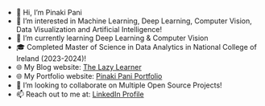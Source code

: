 - 👋 Hi, I’m Pinaki Pani
- 👀 I’m interested in Machine Learning, Deep Learning, Computer Vision, Data Visualization and Artificial Intelligence! 
- 🌱 I’m currently learning Deep Learning & Computer Vision
- 🎓 Completed Master of Science in Data Analytics in National College of Ireland (2023-2024)!
- 🌐 My Blog website: [The Lazy Learner](https://thelazylearner.netlify.app/)
- 🌐 My Portfolio website: [Pinaki Pani Portfolio](https://mkumarpani.wixsite.com/pinakipani)
- 💞️ I’m looking to collaborate on Multiple Open Source Projects!
- 📫 Reach out to me at: [LinkedIn Profile](https://www.linkedin.com/in/pinaki-pani/)

<!---
PRPRIESLER/PRPRIESLER is a ✨ special ✨ repository because its `README.md` (this file) appears on your GitHub profile.
You can click the Preview link to take a look at your changes.
--->

